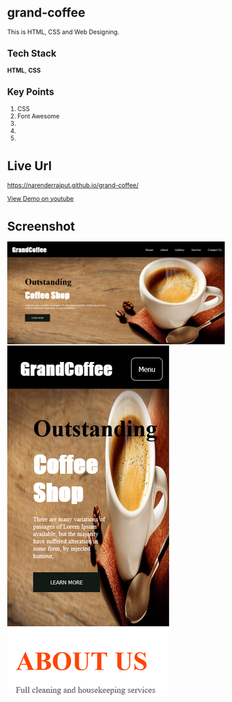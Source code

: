 # grand-coffee
This is HTML, CSS and Web Designing. 

## Tech Stack

**HTML**, **CSS**

## Key Points
1. CSS
2. Font Awesome
3. 
4. 
5. 

# Live Url
https://narenderrajput.github.io/grand-coffee/

[View Demo on youtube](https://youtu.be/0upIxqAJieU)


# Screenshot

![Screenshot](./Grand%20Coffee.png)
![Screenshot](./Grand%20Coffee%20Responsive.png)
